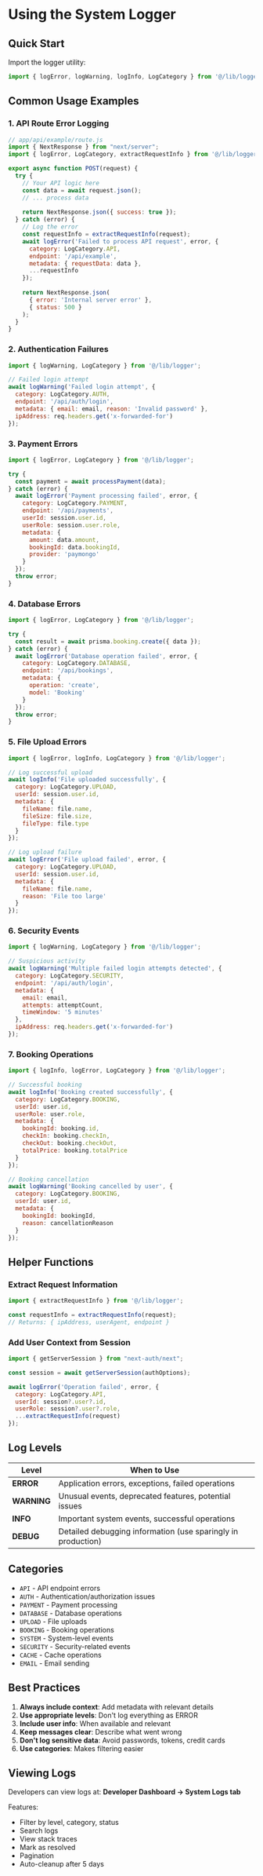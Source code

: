 # Using the System Logger

## Quick Start

Import the logger utility:
```javascript
import { logError, logWarning, logInfo, LogCategory } from '@/lib/logger';
```

## Common Usage Examples

### 1. **API Route Error Logging**

```javascript
// app/api/example/route.js
import { NextResponse } from "next/server";
import { logError, LogCategory, extractRequestInfo } from '@/lib/logger';

export async function POST(request) {
  try {
    // Your API logic here
    const data = await request.json();
    // ... process data
    
    return NextResponse.json({ success: true });
  } catch (error) {
    // Log the error
    const requestInfo = extractRequestInfo(request);
    await logError('Failed to process API request', error, {
      category: LogCategory.API,
      endpoint: '/api/example',
      metadata: { requestData: data },
      ...requestInfo
    });
    
    return NextResponse.json(
      { error: 'Internal server error' },
      { status: 500 }
    );
  }
}
```

### 2. **Authentication Failures**

```javascript
import { logWarning, LogCategory } from '@/lib/logger';

// Failed login attempt
await logWarning('Failed login attempt', {
  category: LogCategory.AUTH,
  endpoint: '/api/auth/login',
  metadata: { email: email, reason: 'Invalid password' },
  ipAddress: req.headers.get('x-forwarded-for')
});
```

### 3. **Payment Errors**

```javascript
import { logError, LogCategory } from '@/lib/logger';

try {
  const payment = await processPayment(data);
} catch (error) {
  await logError('Payment processing failed', error, {
    category: LogCategory.PAYMENT,
    endpoint: '/api/payments',
    userId: session.user.id,
    userRole: session.user.role,
    metadata: {
      amount: data.amount,
      bookingId: data.bookingId,
      provider: 'paymongo'
    }
  });
  throw error;
}
```

### 4. **Database Errors**

```javascript
import { logError, LogCategory } from '@/lib/logger';

try {
  const result = await prisma.booking.create({ data });
} catch (error) {
  await logError('Database operation failed', error, {
    category: LogCategory.DATABASE,
    endpoint: '/api/bookings',
    metadata: {
      operation: 'create',
      model: 'Booking'
    }
  });
  throw error;
}
```

### 5. **File Upload Errors**

```javascript
import { logError, logInfo, LogCategory } from '@/lib/logger';

// Log successful upload
await logInfo('File uploaded successfully', {
  category: LogCategory.UPLOAD,
  userId: session.user.id,
  metadata: {
    fileName: file.name,
    fileSize: file.size,
    fileType: file.type
  }
});

// Log upload failure
await logError('File upload failed', error, {
  category: LogCategory.UPLOAD,
  userId: session.user.id,
  metadata: {
    fileName: file.name,
    reason: 'File too large'
  }
});
```

### 6. **Security Events**

```javascript
import { logWarning, LogCategory } from '@/lib/logger';

// Suspicious activity
await logWarning('Multiple failed login attempts detected', {
  category: LogCategory.SECURITY,
  endpoint: '/api/auth/login',
  metadata: {
    email: email,
    attempts: attemptCount,
    timeWindow: '5 minutes'
  },
  ipAddress: req.headers.get('x-forwarded-for')
});
```

### 7. **Booking Operations**

```javascript
import { logInfo, logError, LogCategory } from '@/lib/logger';

// Successful booking
await logInfo('Booking created successfully', {
  category: LogCategory.BOOKING,
  userId: user.id,
  userRole: user.role,
  metadata: {
    bookingId: booking.id,
    checkIn: booking.checkIn,
    checkOut: booking.checkOut,
    totalPrice: booking.totalPrice
  }
});

// Booking cancellation
await logWarning('Booking cancelled by user', {
  category: LogCategory.BOOKING,
  userId: user.id,
  metadata: {
    bookingId: bookingId,
    reason: cancellationReason
  }
});
```

## Helper Functions

### Extract Request Information
```javascript
import { extractRequestInfo } from '@/lib/logger';

const requestInfo = extractRequestInfo(request);
// Returns: { ipAddress, userAgent, endpoint }
```

### Add User Context from Session
```javascript
import { getServerSession } from "next-auth/next";

const session = await getServerSession(authOptions);

await logError('Operation failed', error, {
  category: LogCategory.API,
  userId: session?.user?.id,
  userRole: session?.user?.role,
  ...extractRequestInfo(request)
});
```

## Log Levels

| Level | When to Use |
|-------|-------------|
| **ERROR** | Application errors, exceptions, failed operations |
| **WARNING** | Unusual events, deprecated features, potential issues |
| **INFO** | Important system events, successful operations |
| **DEBUG** | Detailed debugging information (use sparingly in production) |

## Categories

- `API` - API endpoint errors
- `AUTH` - Authentication/authorization issues
- `PAYMENT` - Payment processing
- `DATABASE` - Database operations
- `UPLOAD` - File uploads
- `BOOKING` - Booking operations
- `SYSTEM` - System-level events
- `SECURITY` - Security-related events
- `CACHE` - Cache operations
- `EMAIL` - Email sending

## Best Practices

1. **Always include context**: Add metadata with relevant details
2. **Use appropriate levels**: Don't log everything as ERROR
3. **Include user info**: When available and relevant
4. **Keep messages clear**: Describe what went wrong
5. **Don't log sensitive data**: Avoid passwords, tokens, credit cards
6. **Use categories**: Makes filtering easier

## Viewing Logs

Developers can view logs at:
**Developer Dashboard → System Logs tab**

Features:
- Filter by level, category, status
- Search logs
- View stack traces
- Mark as resolved
- Pagination
- Auto-cleanup after 5 days
